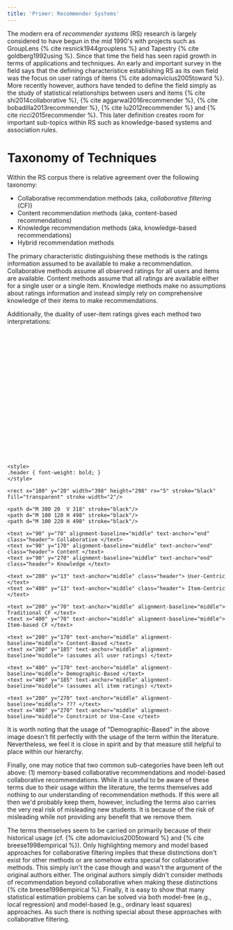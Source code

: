```yaml
---
title: 'Primer: Recommender Systems'
---
```


The modern era of *recommender systems* (RS) research is largely considered to have begun in the mid 1990's with projects such as GroupLens {% cite resnick1944grouplens %} and Tapestry {% cite goldberg1992using %}. Since that time the field has seen rapid growth in terms of applications and techniques. An early and important survey in the field says that the defining characteristice establishing RS as its own field was the focus on user ratings of items {% cite adomavicius2005toward %}. More recently however, authors have tended to define the field simply as the study of statistical relationships between users and items {% cite shi2014collaborative %}, {% cite aggarwal2016recommender %}, {% cite bobadilla2013recommender %}, {% cite lu2012recommender %} and {% cite ricci2015recommender %}. This later definition creates room for important sub-topics within RS such as knowledge-based systems and association rules.

# Taxonomy of Techniques

Within the RS corpus there is relative agreement over the following taxonomy:

 * Collaborative recommendation methods (aka, *collaborative filtering* (CF))
 * Content recommendation methods (aka, content-based recommendations)
 * Knowledge recommendation methods (aka, knowledge-based recommendations)
 * Hybrid recommendation methods

The primary characteristic distinguishing these methods is the ratings information assumed to be available to make a recommendation. Collaborative methods assume all observed ratings for all users and items are available. Content methods assume that all ratings are available either for a single user or a single item. Knowledge methods make no assumptions about ratings information and instead simply rely on comprehensive knowledge of their items to make recommendations.

Additionally, the duality of user-item ratings gives each method two interpretations:

<svg width="90%" height="90%" style="max-width:500px;" viewBox="0 0 500 320">

    <style>
	.header { font-weight: bold; }
    </style>
	
    <rect x="100" y="20" width="398" height="298" rx="5" stroke="black" fill="transparent" stroke-width="2"/>
    
    <path d="M 300 20  V 318" stroke="black"/>
    <path d="M 100 120 H 498" stroke="black"/>
    <path d="M 100 220 H 498" stroke="black"/>
    
    <text x="90" y="70" alignment-baseline="middle" text-anchor="end" class="header"> Collaborative </text>
    <text x="90" y="170" alignment-baseline="middle" text-anchor="end" class="header"> Content </text>
    <text x="90" y="270" alignment-baseline="middle" text-anchor="end" class="header"> Knowledge </text>
    
    <text x="200" y="13" text-anchor="middle" class="header"> User-Centric </text>
    <text x="400" y="13" text-anchor="middle" class="header"> Item-Centric </text>
    
    <text x="200" y="70" text-anchor="middle" alignment-baseline="middle"> Traditional CF </text>
    <text x="400" y="70" text-anchor="middle" alignment-baseline="middle"> Item-based CF </text>

    <text x="200" y="170" text-anchor="middle" alignment-baseline="middle"> Content-Based </text>
    <text x="200" y="185" text-anchor="middle" alignment-baseline="middle"> (assumes all user ratings) </text>
    
    <text x="400" y="170" text-anchor="middle" alignment-baseline="middle"> Demographic-Based </text>
    <text x="400" y="185" text-anchor="middle" alignment-baseline="middle"> (assumes all item ratings) </text>
    
    <text x="200" y="270" text-anchor="middle" alignment-baseline="middle"> ??? </text>
    <text x="400" y="270" text-anchor="middle" alignment-baseline="middle"> Constraint or Use-Case </text>

</svg> 

It is worth noting that the usage of "Demographic-Based" in the above image doesn't fit perfectly with the usage of the term within the literature. Nevertheless, we feel it is close in spirit and by that measure still helpful to place within our hierarchy.

Finally, one may notice that two common sub-categories have been left out above: (1) memory-based collaborative recommendations and model-based collaborative recommendations. While it is useful to be aware of these terms due to their usage within the literature, the terms themselves add nothing to our understanding of recommendation methods. If this were all then we'd probably keep them, however, including the terms also carries the very real risk of misleading new students. It is because of the risk of misleading while not providing any benefit that we remove them.

The terms themselves seem to be carried on primarily because of their historical usage (cf. {% cite adomavicius2005toward %} and {% cite breese1998empirical %}). Only highlighting memory and model based approaches for collaborative filtering implies that these distinctions don't exist for other methods or are somehow extra special for collaborative methods. This simply isn't the case though and wasn't the argument of the original authors either. The original authors simply didn't consider methods of recommendation beyond collaborative when making these distinctions {% cite breese1998empirical %}. Finally, it is easy to show that many statistical estimation problems can be solved via both model-free (e.g., local regression) and model-based (e.g., ordinary least squares) approaches. As such there is nothing special about these approaches with collaborative filtering.
